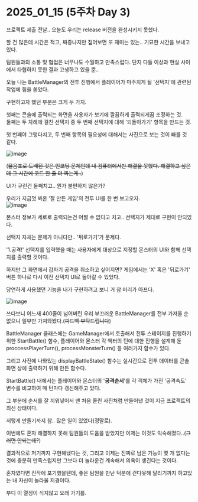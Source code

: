 # 2025_01_15 (5주차 Day 3)

프로젝트 제출 전날.. 오늘도 우리는 release 버전을 완성시키지 못했다. <br>

할 건 많은데 시간은 적고, 짜증나지만 짚어보면 또 재미는 있는.. 기묘한 시간을 보내고 있다. <br>

팀원들과의 소통 및 협업은 너무나도 수월하고 만족스럽다. 단지 다들 이상과 현실 사이에서 타협하지 못한 결과 고생하고 있을 뿐.. <br>

오늘 나는 BattleManager의 전투 진행에서 플레이어가 마주치게 될 '선택지'에 관련된 작업에 힘을 쏟았다. <br>

구현하고자 했던 부분은 크게 두 가지. <br>

첫째는 콘솔에 출력되는 화면을 사용자가 보기에 깔끔하게 출력되게끔 조정하는 것. <br>
둘째는 두 차례에 걸친 선택지 중 두 번째 선택지에 대해 '되돌아가기' 항목을 만드는 것. <br>

첫 번째야 그렇다치고, 두 번째 항목의 필요성에 대해서는 사진으로 보는 것이 빠를 것 같다. <br>

![image](https://github.com/user-attachments/assets/90046d22-4c2a-443d-a868-c346ad1159e6) <br>

(~~물음표로 도배된 것은 인코딩 문제인데 내 컴퓨터에서만 해결을 못했다. 해결하고 싶은데 그 시간에 코드 한 줄 더 짜는게..~~) <br>

UI가 구린건 둘째치고.. 뭔가 불편하지 않은가? <br>

우리가 지금껏 봐온 '잘 만든 게임'의 전투 UI를 한 번 보고오자. <br>
![image](https://github.com/user-attachments/assets/93f076e4-35dd-46ba-9448-0e257a80781d) <br>

몬스터 정보가 세로로 출력되는건 어쩔 수 없다고 치고.. 선택지가 제대로 구현이 안되있다. <br>

선택지 자체는 문제가 아니다만.. '뒤로가기'가 문제다. <br>

'1.공격!' 선택지를 입력했을 때는 사용자에게 대상으로 지정할 몬스터의 UI와 함께 선택지를 출력할 것이다. <br>

하지만 그 화면에서 갑자기 공격을 취소하고 싶어지면? 게임에서는 'X' 혹은 '뒤로가기' 버튼 하나로 다시 이전 선택지 UI로 돌아갈 수 있었다. <br>

당연하게 사용했던 기능을 내가 구현하려고 보니 거 참 머리가 아프다. <br>

![image](https://github.com/user-attachments/assets/297c9673-9d78-4b1c-aa6a-ace19bddde15) <br>

쓰다보니 어느새 400줄이 넘어버린 우리 부끄러운 BattleManager를 전부 가져올 순 없으니 일부만 가져와봤다.(~~피드백 부탁드립니다~~) <br>

BattleManager 클래스에는 GameManager에서 호출해서 전투 스테이지를 진행하기 위한 StartBattle() 함수, 플레이어와 몬스터 각 액터의 턴에 대한 진행을 설계해 둔 proccessPlayerTurn(), processMonsterTurn() 등 여러가지 함수가 있다.<br>

그리고 사진에 나와있는 displayBattleState() 함수는 실시간으로 전투 데이터를 콘솔 화면 상에 출력하기 위해 만든 함수다. <br>

StartBattle() 내에서는 플레이어와 몬스터의 '**공격순서**'를 각 객체가 가진 '공격속도' 변수를 비교하여 매 턴마다 갱신해주고 있다. <br>

그 부분에 순서를 잘 끼워넣어서 맨 처음 올린 사진처럼 만들어낸 것이 지금 프로젝트의 최신 상태이다. <br>

저렇게 만들기까지 참.. 많은 일이 있었다(정말로).<br>

이번에도 혼자 해결하지 못해 팀원들의 도움을 받았지만 이제는 이것도 익숙해졌다..(~~그러면 안되는데?~~) <br>

결과적으로 저기까지 구현해냈다는 것, 그리고 이제는 진짜로 남은 기능이 몇 개 없다는 것에 충분히 만족스럽지만 그보다 더 놀라운건 계속해서 의욕이 생긴다는 것이다. <br>

혼자였다면 진작에 포기했을텐데, 좋은 팀원을 만난 덕분에 걷다못해 달리기까지 하고있는 내 자신이 놀라울 지경이다. <br>

부디 이 열정이 식지않고 오래 가기를.

